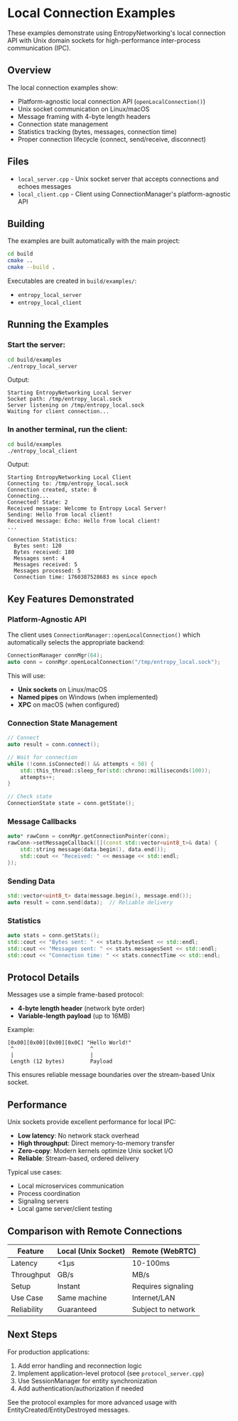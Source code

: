 # Local Connection Examples

These examples demonstrate using EntropyNetworking's local connection API with Unix domain sockets for high-performance inter-process communication (IPC).

## Overview

The local connection examples show:
- Platform-agnostic local connection API (`openLocalConnection()`)
- Unix socket communication on Linux/macOS
- Message framing with 4-byte length headers
- Connection state management
- Statistics tracking (bytes, messages, connection time)
- Proper connection lifecycle (connect, send/receive, disconnect)

## Files

- `local_server.cpp` - Unix socket server that accepts connections and echoes messages
- `local_client.cpp` - Client using ConnectionManager's platform-agnostic API

## Building

The examples are built automatically with the main project:

```bash
cd build
cmake ..
cmake --build .
```

Executables are created in `build/examples/`:
- `entropy_local_server`
- `entropy_local_client`

## Running the Examples

### Start the server:

```bash
cd build/examples
./entropy_local_server
```

Output:
```
Starting EntropyNetworking Local Server
Socket path: /tmp/entropy_local.sock
Server listening on /tmp/entropy_local.sock
Waiting for client connection...
```

### In another terminal, run the client:

```bash
cd build/examples
./entropy_local_client
```

Output:
```
Starting EntropyNetworking Local Client
Connecting to: /tmp/entropy_local.sock
Connection created, state: 0
Connecting...
Connected! State: 2
Received message: Welcome to Entropy Local Server!
Sending: Hello from local client!
Received message: Echo: Hello from local client!
...

Connection Statistics:
  Bytes sent: 120
  Bytes received: 180
  Messages sent: 4
  Messages received: 5
  Messages processed: 5
  Connection time: 1760387528683 ms since epoch
```

## Key Features Demonstrated

### Platform-Agnostic API

The client uses `ConnectionManager::openLocalConnection()` which automatically selects the appropriate backend:

```cpp
ConnectionManager connMgr(64);
auto conn = connMgr.openLocalConnection("/tmp/entropy_local.sock");
```

This will use:
- **Unix sockets** on Linux/macOS
- **Named pipes** on Windows (when implemented)
- **XPC** on macOS (when configured)

### Connection State Management

```cpp
// Connect
auto result = conn.connect();

// Wait for connection
while (!conn.isConnected() && attempts < 50) {
    std::this_thread::sleep_for(std::chrono::milliseconds(100));
    attempts++;
}

// Check state
ConnectionState state = conn.getState();
```

### Message Callbacks

```cpp
auto* rawConn = connMgr.getConnectionPointer(conn);
rawConn->setMessageCallback([](const std::vector<uint8_t>& data) {
    std::string message(data.begin(), data.end());
    std::cout << "Received: " << message << std::endl;
});
```

### Sending Data

```cpp
std::vector<uint8_t> data(message.begin(), message.end());
auto result = conn.send(data);  // Reliable delivery
```

### Statistics

```cpp
auto stats = conn.getStats();
std::cout << "Bytes sent: " << stats.bytesSent << std::endl;
std::cout << "Messages sent: " << stats.messagesSent << std::endl;
std::cout << "Connection time: " << stats.connectTime << std::endl;
```

## Protocol Details

Messages use a simple frame-based protocol:
- **4-byte length header** (network byte order)
- **Variable-length payload** (up to 16MB)

Example:
```
[0x00][0x00][0x00][0x0C] "Hello World!"
 ^                        ^
 |                        |
 Length (12 bytes)        Payload
```

This ensures reliable message boundaries over the stream-based Unix socket.

## Performance

Unix sockets provide excellent performance for local IPC:
- **Low latency**: No network stack overhead
- **High throughput**: Direct memory-to-memory transfer
- **Zero-copy**: Modern kernels optimize Unix socket I/O
- **Reliable**: Stream-based, ordered delivery

Typical use cases:
- Local microservices communication
- Process coordination
- Signaling servers
- Local game server/client testing

## Comparison with Remote Connections

| Feature | Local (Unix Socket) | Remote (WebRTC) |
|---------|---------------------|-----------------|
| Latency | <1μs | 10-100ms |
| Throughput | GB/s | MB/s |
| Setup | Instant | Requires signaling |
| Use Case | Same machine | Internet/LAN |
| Reliability | Guaranteed | Subject to network |

## Next Steps

For production applications:
1. Add error handling and reconnection logic
2. Implement application-level protocol (see `protocol_server.cpp`)
3. Use SessionManager for entity synchronization
4. Add authentication/authorization if needed

See the protocol examples for more advanced usage with EntityCreated/EntityDestroyed messages.
